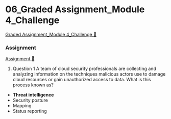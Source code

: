 # 06_Graded Assignment_Module 4_Challenge

[Graded Assignment_Module 4_Challenge &#128279;](https://www.coursera.org/learn/introduction-to-security-principles-in-cloud-computing/assignment-submission/yBDm7/module-4-challenge)

### Assignment

[Assignment &#128279;](https://www.coursera.org/learn/introduction-to-security-principles-in-cloud-computing/assignment-submission/yBDm7/module-4-challenge/attempt)

1.  Question 1
    A team of cloud security professionals are collecting and analyzing information on the techniques malicious actors use to damage cloud resources or gain unauthorized access to data. What is this process known as?

- **Threat intelligence**
- Security posture
- Mapping
- Status reporting
